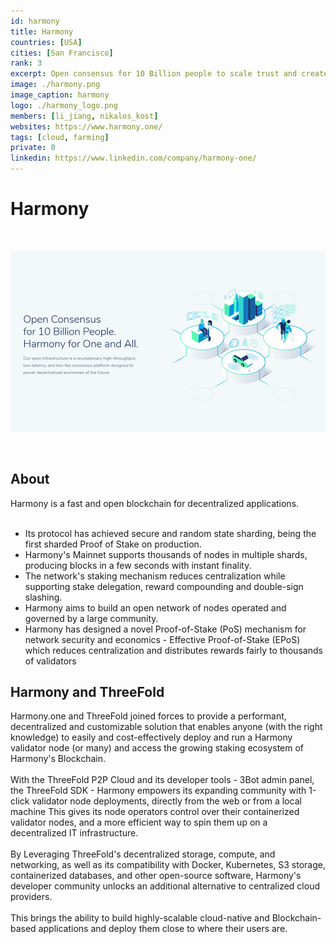 ```yaml
---
id: harmony
title: Harmony
countries: [USA]
cities: [San Francisco]
rank: 3
excerpt: Open consensus for 10 Billion people to scale trust and create a radically fair economy.
image: ./harmony.png
image_caption: harmony
logo: ./harmony_logo.png
members: [li_jiang, nikalos_kost]
websites: https://www.harmony.one/
tags: [cloud, farming]
private: 0
linkedin: https://www.linkedin.com/company/harmony-one/
---
```


# Harmony

<br/>

![harmony](./harmony2.png)

<br/>

## About

Harmony is a fast and open blockchain for decentralized applications.
<br/>
<br/>

- Its protocol has achieved secure and random state sharding, being the first sharded Proof of Stake on production.
- Harmony's Mainnet supports thousands of nodes in multiple shards, producing blocks in a few seconds with instant finality.
- The network's staking mechanism reduces centralization while supporting stake delegation, reward compounding and double-sign slashing.
- Harmony aims to build an open network of nodes operated and governed by a large community.
- Harmony has designed a novel Proof-of-Stake (PoS) mechanism for network security and economics - Effective Proof-of-Stake (EPoS) which reduces centralization and distributes rewards fairly to thousands of validators

## Harmony and ThreeFold

Harmony.one and ThreeFold joined forces to provide a performant, decentralized and customizable solution that enables anyone (with the right knowledge) to easily and cost-effectively deploy and run a Harmony validator node (or many) and access the growing staking ecosystem of Harmony's Blockchain.
<br/>
<br/>
With the ThreeFold P2P Cloud and its developer tools - 3Bot admin panel, the ThreeFold SDK - Harmony empowers its expanding community with 1-click validator node deployments, directly from the web or from a local machine
This gives its node operators control over their containerized validator nodes, and a more efficient way to spin them up on a decentralized IT infrastructure.
<br/>
<br/>
By Leveraging ThreeFold's decentralized storage, compute, and networking, as well as its compatibility with Docker, Kubernetes, S3 storage, containerized databases, and other open-source software, Harmony's developer community unlocks an additional alternative to centralized cloud providers.
<br/>
<br/>
This brings the ability to build highly-scalable cloud-native and Blockchain-based applications and deploy them close to where their users are.

<!-- ## TFGrid Solution

### Roadmap

- Q4 2020
  - 1-click Harmony validator node deployment
-Q1 2021 
   - Harmony’s Smart-contract  and API integration with the ThreeFold grid and 3BOT  Build autonomous dApps on TomoChain, powered by ThreeFold’s P2P cloud
Q2 2021
   - Additional 1-click storage and compute solutions for the Harmony community -->

